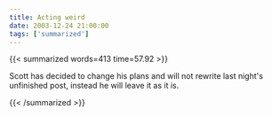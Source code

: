 ```yaml
---
title: Acting weird
date: 2003-12-24 21:00:00
tags: ['summarized']
---
```


{{< summarized words=413 time=57.92 >}}

Scott has decided to change his plans and will not rewrite last night's unfinished post, instead he will leave it as it is.

{{< /summarized >}}